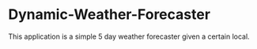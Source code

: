 # Dynamic-Weather-Forecaster
This application is a simple 5 day weather forecaster given a certain local.
